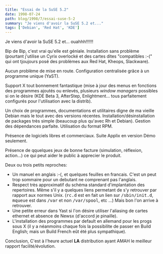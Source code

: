 ```yaml
---
title: "Essai de la SuSE 5.2"
date: 1998-07-24
path: blog/1998/7/essai-suse-5-2
summary: "Je viens d'avoir la SuSE 5.2 et..."
tags: ['Debian', 'Red Hat', 'KDE']
---
```


<P>
Je viens d'avoir la SuSE 5.2 et... ouahhh!!!!!!
</P>

<P>
Bip de Bip, c'est vrai qu'elle est géniale. Installation sans problème
(pourtant j'utilise un Cyrix overlocké et des cartes dites "compatibles
:-(" qui ont tjoujours  posé des problèmes aux Red Hat, Kheops, Slackware).
</P>

<P>
Aucun problème de mise en route.  Configuration centralisée grâce à un
programme unique (YaST).
</P>

<P>
Support X tout bonnement fantastique (mise à jour des menus en fonctions
des programmes  ajoutés ou enlevés, plusieurs <EM>window managers</EM>
possibles si on le désire (KDE Beta 3, AfterStep, Enlightment... tous
parfaitement configurés pour l'utilisation avec la distrib).
</P>

<P>
Un choix de programmes, documentations et utilitaires digne de ma vieille
Debian mais le tout avec des versions récentes.
Installation/désinstallation de packages très simple (beaucoup plus
qu'avec Rh et Debian). Gestion des dépendances parfaite. Utilisation du
format RPM.
</P>

<P>
Présence de logiciels libres et commerciaux. Suite Applix en
version Démo seulement.
</P>

<P>
Présence de qquelques jeux de bonne facture (simulation, réflexion, action...)
ce qui peut aider le public à apprecier le produit.
</P>

<P>
Deux ou trois petits reproches:
</P>

<UL>

<LI>Un manuel en anglais :-(, et quelques feuilles en francais. C'est
un peut trop sommaire pour un debutant ne comprenant pas l'anglais.
<LI>Respect très approximatif du schéma standard d'implantation des
repertoires. Même s'il y a quelques liens permetant de s'y retrouver
par rapport aux normes Unix.  (<TT>rc.d</TT> est en fait un lien sur
<TT>/sbin/init.d</TT>, <TT>mqueue</TT> est dans <TT>/var</TT> et non
<TT>/var/spool</TT>, etc ...)  Mais bon l'on arrive à retrouver.
<LI>Une petite erreur dans Yast si l'on désire utiliser l'aliasing de
cartes ethernet et absence de Newsx (d'accord je pinaille).
<LI>L'installation des programmes par default en allemand pour les progs
sous X (il y a néanmoins chaque fois la possibilite de passer en Build
English; mais un Build French eût été plus sympathique).
</UL>

<P>
Conclusion, C'est à l'heure actuel <B>LA</B> distribution ayant AMAH le
meilleur rapport facilité/évolution.
</P>


